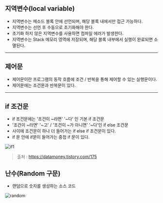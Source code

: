 ## 지역변수(local variable)
- 지역변수는 메소드 블록 안에 선언되며, 해당 블록 내에서만 접근 가능하다.
- 지역변수는 선언 후 수동으로 초기화해야 한다.
- 초기화 하지 않은 지역변수를 사용하면 컴파일 에러가 발생한다.
- 지역변수는 Stack 메모리 영역에 저장되며, 해당 블록 내부에서 실행이 완료되면 소멸된다.

---
## 제어문 
- 제어문이란 프로그램의 동작 흐름에 조건 / 반복을 통해 제어할 수 있는 실행문이다.
- 제어문에는 조건문과 반복문이 있다.

---
## if 조건문

- if 조건문에는 '조건이 ~라면' '~다' 인 기본 if 조건문
- '조건이 ~라면' '~고' / '조건이 ~가 아니면' '~다'인 if else 조건문
- 사이에 조건문이 하나 더 들어가는 if else if 조건문이 있다.
- if 문 안에 if문이 들어가는 중첩 if 문이 있다.

![if1](https://github.com/LeeKangHo1/My-Java-study/assets/171015955/f529c04f-0c77-4277-9234-cd154085c1e1)


> 출처 : https://datamoney.tistory.com/175

## 난수(Random 구문)
- 랜덤으로 숫자를 생성하는 소스 코드

![random](https://github.com/LeeKangHo1/My-Java-study/assets/171015955/17a260ea-a737-4ef7-86ae-0b0aac084e75)
